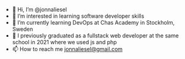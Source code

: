- 👋 Hi, I’m @jonnaliesel
- 👀 I’m interested in learning software developer skills
- 🌱 I’m currently learning DevOps at Chas Academy in Stockholm, Sweden
- 💞️ I previously graduated as a fullstack web developer at the same school in 2021 where we used js and php
- 📫 How to reach me jonnaliesel@gmail.com

<!---
jonnaliesel/jonnaliesel is a ✨ special ✨ repository because its `README.md` (this file) appears on your GitHub profile.
You can click the Preview link to take a look at your changes.
--->
